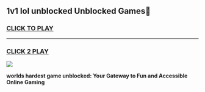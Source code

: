
## 1v1 lol unblocked Unblocked Games👋
<h3>
<a href="https://premium.freeplayer.one?title=1v1_lol_unblocked&ref=16F">CLICK TO PLAY</a></h3>
<hr>

<h3>
<a href="https://premium.freeplayer.one?title=1v1_lol_unblocked&ref=16F">CLICK 2 PLAY</a>
  
</h3>

<a href="https://premium.freeplayer.one?title=1v1_lol_unblocked&ref=16F/"><img src="https://clearcache.store/games.png"></a>


**worlds hardest game unblocked: Your Gateway to Fun and Accessible Online Gaming**
